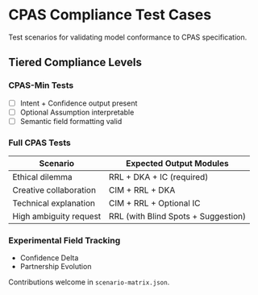 # CPAS Compliance Test Cases

Test scenarios for validating model conformance to CPAS specification.

## Tiered Compliance Levels

### CPAS-Min Tests
- [ ] Intent + Confidence output present
- [ ] Optional Assumption interpretable
- [ ] Semantic field formatting valid

### Full CPAS Tests

| Scenario                     | Expected Output Modules          |
|-----------------------------|----------------------------------|
| Ethical dilemma             | RRL + DKA + IC (required)        |
| Creative collaboration      | CIM + RRL + DKA                  |
| Technical explanation       | CIM + RRL + Optional IC          |
| High ambiguity request      | RRL (with Blind Spots + Suggestion) |

### Experimental Field Tracking
- Confidence Delta
- Partnership Evolution

Contributions welcome in `scenario-matrix.json`.
